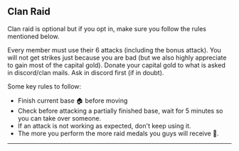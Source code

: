 ## Clan Raid

Clan raid is optional but if you opt in, make sure you follow the rules mentioned below.

Every member must use their 6 attacks (including the bonus attack). You will not get strikes just because you are bad (but we also highly appreciate to gain most of the capital gold). Donate your capital gold to what is asked in discord/clan mails. Ask in discord first (if in doubt).

Some key rules to follow:

- Finish current base :house: before moving
- Check before attacking a partially finished base, wait for 5 minutes so you can take over someone.
- If an attack is not working as expected, don't keep using it.
- The more you perform the more raid medals you guys will receive :incoming_envelope:.

---
